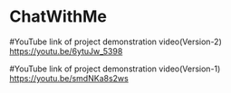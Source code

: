 # ChatWithMe

#YouTube link of project demonstration video(Version-2)
https://youtu.be/6ytuJw_5398

#YouTube link of project demonstration video(Version-1)
https://youtu.be/smdNKa8s2ws



